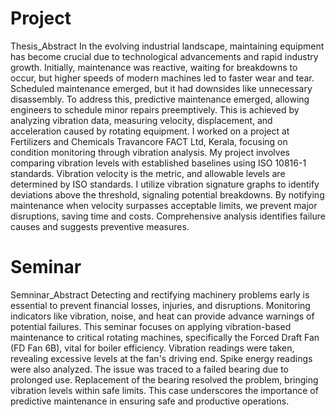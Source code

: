# Project
Thesis_Abstract
In the evolving industrial landscape, maintaining equipment has become crucial due to technological advancements and rapid industry growth. Initially, maintenance was reactive, waiting for breakdowns to occur, but higher speeds of modern machines led to faster wear and tear. Scheduled maintenance emerged, but it had downsides like unnecessary disassembly.
To address this, predictive maintenance emerged, allowing engineers to schedule minor repairs preemptively. This is achieved by analyzing vibration data, measuring velocity, displacement, and acceleration caused by rotating equipment. I worked on a project at Fertilizers and Chemicals Travancore FACT Ltd, Kerala, focusing on condition monitoring through vibration analysis.
My project involves comparing vibration levels with established baselines using ISO 10816-1 standards. Vibration velocity is the metric, and allowable levels are determined by ISO standards. I utilize vibration signature graphs to identify deviations above the threshold, signaling potential breakdowns. By notifying maintenance when velocity surpasses acceptable limits, we prevent major disruptions, saving time and costs. Comprehensive analysis identifies failure causes and suggests preventive measures.

# Seminar
Semninar_Abstract
Detecting and rectifying machinery problems early is essential to prevent financial losses, injuries, and disruptions. Monitoring indicators like vibration, noise, and heat can provide advance warnings of potential failures. This seminar focuses on applying vibration-based maintenance to critical rotating machines, specifically the Forced Draft Fan (FD Fan 6B), vital for boiler efficiency. Vibration readings were taken, revealing excessive levels at the fan's driving end. Spike energy readings were also analyzed. The issue was traced to a failed bearing due to prolonged use. Replacement of the bearing resolved the problem, bringing vibration levels within safe limits. This case underscores the importance of predictive maintenance in ensuring safe and productive operations.
